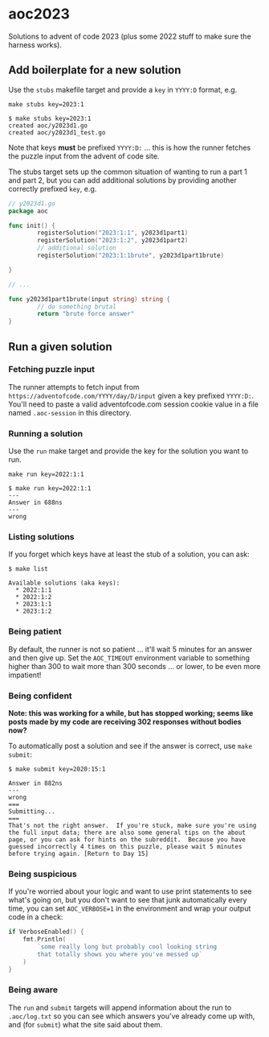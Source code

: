 # aoc2023

Solutions to advent of code 2023 (plus some 2022 stuff to make sure the harness works).

## Add boilerplate for a new solution

Use the `stubs` makefile target and provide a `key` in `YYYY:D` format, e.g.

```
make stubs key=2023:1
```

```
$ make stubs key=2023:1
created aoc/y2023d1.go
created aoc/y2023d1_test.go
```

Note that keys **must** be prefixed `YYYY:D:` ... this is how the runner fetches the puzzle input from the advent of code site.

The stubs target sets up the common situation of wanting to run a part 1 and part 2, but you can add additional solutions by providing another correctly prefixed `key`, e.g.

```go
// y2023d1.go
package aoc

func init() {
        registerSolution("2023:1:1", y2023d1part1)
        registerSolution("2023:1:2", y2023d1part2)
        // additional solution
        registerSolution("2023:1:1brute", y2023d1part1brute)

}

// ...

func y2023d1part1brute(input string) string {
        // do something brutal
        return "brute force answer"
}
```

## Run a given solution

### Fetching puzzle input

The runner attempts to fetch input from `https://adventofcode.com/YYYY/day/D/input` given a key prefixed `YYYY:D:`. You'll need to paste a valid adventofcode.com session cookie value in a file named `.aoc-session` in this directory.

### Running a solution

Use the `run` make target and provide the key for the solution you want to run.

```
make run key=2022:1:1
```

```
$ make run key=2022:1:1
---
Answer in 688ns
---
wrong
```

### Listing solutions

If you forget which keys have at least the stub of a solution, you can ask:

```
$ make list

Available solutions (aka keys):
  * 2022:1:1
  * 2022:1:2
  * 2023:1:1
  * 2023:1:2
```

### Being patient

By default, the runner is not so patient ... it'll wait 5 minutes for an answer and then give up. Set the `AOC_TIMEOUT` environment variable to something higher than 300 to wait more than 300 seconds ... or lower, to be even more impatient!

### Being confident

**Note: this was working for a while, but has stopped working; seems like posts made by my code are receiving 302 responses without bodies now?**

To automatically post a solution and see if the answer is correct, use `make submit`:

```
$ make submit key=2020:15:1

Answer in 882ns
---
wrong
===
Submitting...
===
That's not the right answer.  If you're stuck, make sure you're using the full input data; there are also some general tips on the about page, or you can ask for hints on the subreddit.  Because you have guessed incorrectly 4 times on this puzzle, please wait 5 minutes before trying again. [Return to Day 15]
```

### Being suspicious

If you're worried about your logic and want to use print statements to see what's going on, but you don't want to see that junk automatically every time, you can set `AOC_VERBOSE=1` in the environment and wrap your output code in a check:

```go
if VerboseEnabled() {
    fmt.Println(
        `some really long but probably cool looking string
        that totally shows you where you've messed up`
    )
}
```

### Being aware

The `run` and `submit` targets will append information about the run to `.aoc/log.txt` so you can see which answers you've already come up with, and (for `submit`) what the site said about them.
